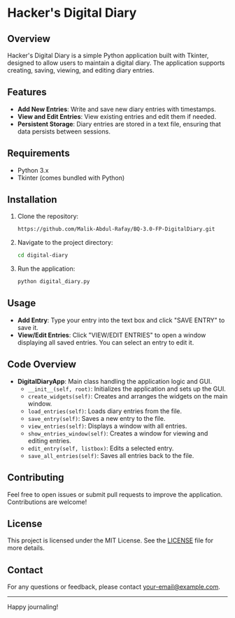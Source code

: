 # Hacker's Digital Diary

## Overview

Hacker's Digital Diary is a simple Python application built with Tkinter, designed to allow users to maintain a digital diary. The application supports creating, saving, viewing, and editing diary entries.

## Features

- **Add New Entries**: Write and save new diary entries with timestamps.
- **View and Edit Entries**: View existing entries and edit them if needed.
- **Persistent Storage**: Diary entries are stored in a text file, ensuring that data persists between sessions.

## Requirements

- Python 3.x
- Tkinter (comes bundled with Python)

## Installation

1. Clone the repository:

    ```bash
    https://github.com/Malik-Abdul-Rafay/BQ-3.0-FP-DigitalDiary.git
    ```

2. Navigate to the project directory:

    ```bash
    cd digital-diary
    ```

3. Run the application:

    ```bash
    python digital_diary.py
    ```

## Usage

- **Add Entry**: Type your entry into the text box and click "SAVE ENTRY" to save it.
- **View/Edit Entries**: Click "VIEW/EDIT ENTRIES" to open a window displaying all saved entries. You can select an entry to edit it.

## Code Overview

- **DigitalDiaryApp**: Main class handling the application logic and GUI.
  - `__init__(self, root)`: Initializes the application and sets up the GUI.
  - `create_widgets(self)`: Creates and arranges the widgets on the main window.
  - `load_entries(self)`: Loads diary entries from the file.
  - `save_entry(self)`: Saves a new entry to the file.
  - `view_entries(self)`: Displays a window with all entries.
  - `show_entries_window(self)`: Creates a window for viewing and editing entries.
  - `edit_entry(self, listbox)`: Edits a selected entry.
  - `save_all_entries(self)`: Saves all entries back to the file.

## Contributing

Feel free to open issues or submit pull requests to improve the application. Contributions are welcome!

## License

This project is licensed under the MIT License. See the [LICENSE](LICENSE) file for more details.

## Contact

For any questions or feedback, please contact [your-email@example.com](mailto:your-email@example.com).

---

Happy journaling!
